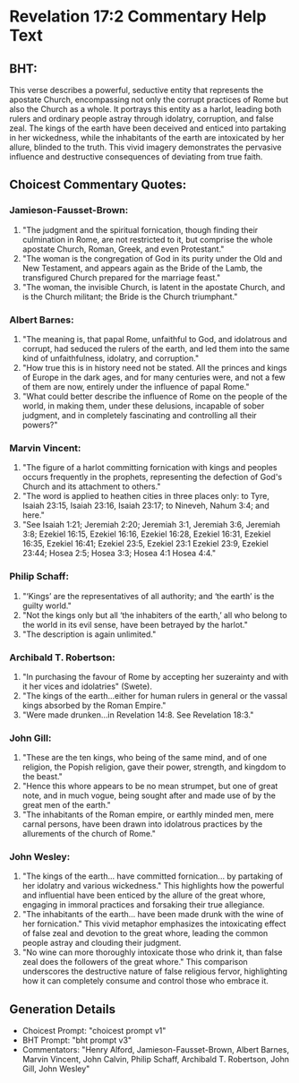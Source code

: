 # Revelation 17:2 Commentary Help Text

## BHT:
This verse describes a powerful, seductive entity that represents the apostate Church, encompassing not only the corrupt practices of Rome but also the Church as a whole. It portrays this entity as a harlot, leading both rulers and ordinary people astray through idolatry, corruption, and false zeal. The kings of the earth have been deceived and enticed into partaking in her wickedness, while the inhabitants of the earth are intoxicated by her allure, blinded to the truth. This vivid imagery demonstrates the pervasive influence and destructive consequences of deviating from true faith.

## Choicest Commentary Quotes:
### Jamieson-Fausset-Brown:
1. "The judgment and the spiritual fornication, though finding their culmination in Rome, are not restricted to it, but comprise the whole apostate Church, Roman, Greek, and even Protestant."
2. "The woman is the congregation of God in its purity under the Old and New Testament, and appears again as the Bride of the Lamb, the transfigured Church prepared for the marriage feast."
3. "The woman, the invisible Church, is latent in the apostate Church, and is the Church militant; the Bride is the Church triumphant."

### Albert Barnes:
1. "The meaning is, that papal Rome, unfaithful to God, and idolatrous and corrupt, had seduced the rulers of the earth, and led them into the same kind of unfaithfulness, idolatry, and corruption."
2. "How true this is in history need not be stated. All the princes and kings of Europe in the dark ages, and for many centuries were, and not a few of them are now, entirely under the influence of papal Rome."
3. "What could better describe the influence of Rome on the people of the world, in making them, under these delusions, incapable of sober judgment, and in completely fascinating and controlling all their powers?"

### Marvin Vincent:
1. "The figure of a harlot committing fornication with kings and peoples occurs frequently in the prophets, representing the defection of God's Church and its attachment to others."
2. "The word is applied to heathen cities in three places only: to Tyre, Isaiah 23:15, Isaiah 23:16, Isaiah 23:17; to Nineveh, Nahum 3:4; and here."
3. "See Isaiah 1:21; Jeremiah 2:20; Jeremiah 3:1, Jeremiah 3:6, Jeremiah 3:8; Ezekiel 16:15, Ezekiel 16:16, Ezekiel 16:28, Ezekiel 16:31, Ezekiel 16:35, Ezekiel 16:41; Ezekiel 23:5, Ezekiel 23:1 Ezekiel 23:9, Ezekiel 23:44; Hosea 2:5; Hosea 3:3; Hosea 4:1 Hosea 4:4."

### Philip Schaff:
1. "‘Kings’ are the representatives of all authority; and ‘the earth’ is the guilty world." 
2. "Not the kings only but all ‘the inhabiters of the earth,’ all who belong to the world in its evil sense, have been betrayed by the harlot." 
3. "The description is again unlimited."

### Archibald T. Robertson:
1. "In purchasing the favour of Rome by accepting her suzerainty and with it her vices and idolatries" (Swete).
2. "The kings of the earth...either for human rulers in general or the vassal kings absorbed by the Roman Empire."
3. "Were made drunken...in Revelation 14:8. See Revelation 18:3."

### John Gill:
1. "These are the ten kings, who being of the same mind, and of one religion, the Popish religion, gave their power, strength, and kingdom to the beast." 
2. "Hence this whore appears to be no mean strumpet, but one of great note, and in much vogue, being sought after and made use of by the great men of the earth." 
3. "The inhabitants of the Roman empire, or earthly minded men, mere carnal persons, have been drawn into idolatrous practices by the allurements of the church of Rome."

### John Wesley:
1. "The kings of the earth... have committed fornication... by partaking of her idolatry and various wickedness." This highlights how the powerful and influential have been enticed by the allure of the great whore, engaging in immoral practices and forsaking their true allegiance.
2. "The inhabitants of the earth... have been made drunk with the wine of her fornication." This vivid metaphor emphasizes the intoxicating effect of false zeal and devotion to the great whore, leading the common people astray and clouding their judgment.
3. "No wine can more thoroughly intoxicate those who drink it, than false zeal does the followers of the great whore." This comparison underscores the destructive nature of false religious fervor, highlighting how it can completely consume and control those who embrace it.


## Generation Details
- Choicest Prompt: "choicest prompt v1"
- BHT Prompt: "bht prompt v3"
- Commentators: "Henry Alford, Jamieson-Fausset-Brown, Albert Barnes, Marvin Vincent, John Calvin, Philip Schaff, Archibald T. Robertson, John Gill, John Wesley"
